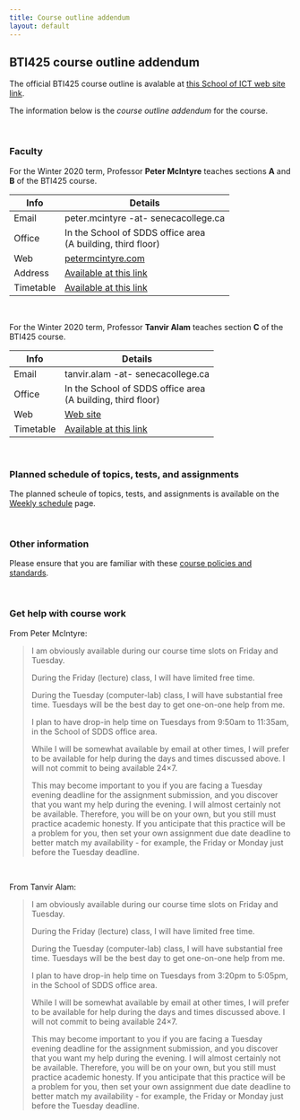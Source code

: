 ```yaml
---
title: Course outline addendum
layout: default
---
```


## BTI425 course outline addendum

The official BTI425 course outline is avalable at [this School of ICT web site link](https://ict.senecacollege.ca/course/bti425). 

The information below is the *course outline addendum* for the course.

<br>

### Faculty

For the Winter 2020 term, Professor **Peter McIntyre** teaches sections **A** and **B** of the BTI425 course. 

Info | Details
--- | ---
Email | peter.mcintyre -at- senecacollege.ca
Office | In the School of SDDS office area<br>(A building, third floor)
Web | [petermcintyre.com](http://petermcintyre.com)
Address | [Available at this link](https://petermcintyre.com/contact)
Timetable | [Available at this link](https://petermcintyre.com/timetable)

<br>

For the Winter 2020 term, Professor **Tanvir Alam** teaches section **C** of the BTI425 course. 

Info | Details
--- | ---
Email | tanvir.alam -at- senecacollege.ca
Office | In the School of SDDS office area<br>(A building, third floor)
Web | [Web site](https://ict.senecacollege.ca/~tanvir.alam/)
Timetable | [Available at this link](https://ict.senecacollege.ca/~tanvir.alam/)

<br>

### Planned schedule of topics, tests, and assignments

The planned scheule of topics, tests, and assignments is available on the [Weekly schedule](weekly-schedule) page. 

<br>

### Other information

Please ensure that you are familiar with these [course policies and standards](policies).

<br>

### Get help with course work

From Peter McIntyre:

> I am obviously available during our course time slots on Friday and Tuesday.  
>
> During the Friday (lecture) class, I will have limited free time.  
>
> During the Tuesday (computer-lab) class, I will have substantial free time. Tuesdays will be the best day to get one-on-one help from me.  
>
> I plan to have drop-in help time on Tuesdays from 9:50am to 11:35am, in the School of SDDS office area.  
>
> While I will be somewhat available by email at other times, I will prefer to be available for help during the days and times discussed above. I will not commit to being available 24×7.  
>
> This may become important to you if you are facing a Tuesday evening deadline for the assignment submission, and you discover that you want my help during the evening. I will almost certainly not be available. Therefore, you will be on your own, but you still must practice academic honesty. If you anticipate that this practice will be a problem for you, then set your own assignment due date deadline to better match my availability - for example, the Friday or Monday just before the Tuesday deadline.

<br>

From Tanvir Alam:

> I am obviously available during our course time slots on Friday and Tuesday.  
>  
> During the Friday (lecture) class, I will have limited free time.  
>
> During the Tuesday (computer-lab) class, I will have substantial free time. Tuesdays will be the best day to get one-on-one help from me.  
>
> I plan to have drop-in help time on Tuesdays from 3:20pm to 5:05pm, in the School of SDDS office area.  
>
> While I will be somewhat available by email at other times, I will prefer to be available for help during the days and times discussed above. I will not commit to being available 24×7.  
>
> This may become important to you if you are facing a Tuesday evening deadline for the assignment submission, and you discover that you want my help during the evening. I will almost certainly not be available. Therefore, you will be on your own, but you still must practice academic honesty. If you anticipate that this practice will be a problem for you, then set your own assignment due date deadline to better match my availability - for example, the Friday or Monday just before the Tuesday deadline.

<br>
